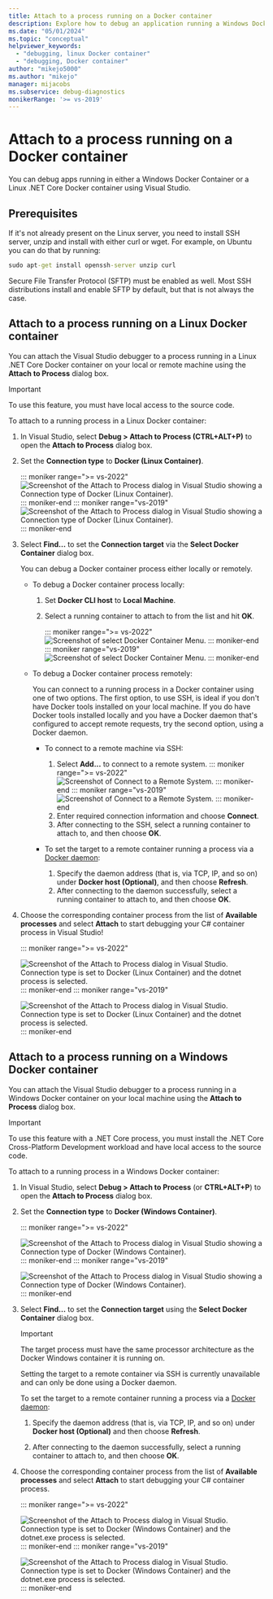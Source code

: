 ```yaml
---
title: Attach to a process running on a Docker container
description: Explore how to debug an application running a Windows Docker container or a Linux .NET Core Docker container by using Visual Studio.
ms.date: "05/01/2024"
ms.topic: "conceptual"
helpviewer_keywords:
  - "debugging, linux Docker container"
  - "debugging, Docker container"
author: "mikejo5000"
ms.author: "mikejo"
manager: mijacobs
ms.subservice: debug-diagnostics
monikerRange: '>= vs-2019'
---
```


# Attach to a process running on a Docker container

You can debug apps running in either a Windows Docker Container or a Linux .NET Core Docker container using Visual Studio.

## Prerequisites

If it's not already present on the Linux server, you need to install SSH server, unzip and install with either curl or wget. For example, on Ubuntu you can do that by running:

```cmd
sudo apt-get install openssh-server unzip curl
```

Secure File Transfer Protocol (SFTP) must be enabled as well. Most SSH distributions install and enable SFTP by default, but that is not always the case.

## Attach to a process running on a Linux Docker container

You can attach the Visual Studio debugger to a process running in a Linux .NET Core Docker container on your local or remote machine using the **Attach to Process** dialog box.

> [!IMPORTANT]
> To use this feature, you must have local access to the source code.

To attach to a running process in a Linux Docker container:

1. In Visual Studio, select **Debug > Attach to Process (CTRL+ALT+P)** to open the **Attach to Process** dialog box.

2. Set the **Connection type** to **Docker (Linux Container)**.

   ::: moniker range=">= vs-2022"
   ![Screenshot of the Attach to Process dialog in Visual Studio showing a Connection type of Docker (Linux Container).](../debugger/media/vs-2022/attach-process-menu.png "Attach_To_Process_Menu")
   ::: moniker-end
   ::: moniker range="vs-2019"
   ![Screenshot of the Attach to Process dialog in Visual Studio showing a Connection type of Docker (Linux Container).](../debugger/media/attach-process-menu.png "Attach_To_Process_Menu")
   ::: moniker-end

3. Select **Find...** to set the **Connection target** via the **Select Docker Container** dialog box.

    You can debug a Docker container process either locally or remotely.

    - To debug a Docker container process locally:

      1. Set **Docker CLI host** to **Local Machine**.
      1. Select a running container to attach to from the list and hit **OK**.

         ::: moniker range=">= vs-2022"
         ![Screenshot of select Docker Container Menu.](../debugger/media/vs-2022/select-docker-container.png "Select_Docker_Container_Menu")
         ::: moniker-end
         ::: moniker range="vs-2019"
         ![Screenshot of select Docker Container Menu.](../debugger/media/select-docker-container.png "Select_Docker_Container_Menu")
         ::: moniker-end

    - To debug a Docker container process remotely:

      You can connect to a running process in a Docker container using one of two options. The first option, to use SSH, is ideal if you don't have Docker tools installed on your local machine. If you do have Docker tools installed locally and you have a Docker daemon that's configured to accept remote requests, try the second option, using a Docker daemon.

      - To connect to a remote machine via SSH:

        1. Select **Add...** to connect to a remote system.
           ::: moniker range=">= vs-2022"
           ![Screenshot of Connect to a Remote System.](../debugger/media/vs-2022/connect-remote-system.png "Connect to a Remote System")
           ::: moniker-end
           ::: moniker range="vs-2019"
           ![Screenshot of Connect to a Remote System.](../debugger/media/connect-remote-system.png "Connect to a Remote System")
           ::: moniker-end
        1. Enter required connection information and choose **Connect**.
        1. After connecting to the SSH, select a running container to attach to, and then choose **OK**.

      - To set the target to a remote container running a process via a [Docker daemon](https://docs.docker.com/engine/reference/commandline/dockerd/):

        1. Specify the daemon address (that is, via TCP, IP, and so on) under **Docker host (Optional)**, and then choose **Refresh**.
        1. After connecting to the daemon successfully, select a running container to attach to, and then choose **OK**.

4. Choose the corresponding container process from the list of **Available processes** and select **Attach** to start debugging your C# container process in Visual Studio!

   ::: moniker range=">= vs-2022"

   ![Screenshot of the Attach to Process dialog in Visual Studio. Connection type is set to Docker (Linux Container) and the dotnet process is selected.](../debugger/media/vs-2022/docker-attach-complete.png "Completed Linux Docker Attach Menu")
   ::: moniker-end
   ::: moniker range="vs-2019"

   ![Screenshot of the Attach to Process dialog in Visual Studio. Connection type is set to Docker (Linux Container) and the dotnet process is selected.](../debugger/media/docker-attach-complete.png "Completed Linux Docker Attach Menu")
   ::: moniker-end

## Attach to a process running on a Windows Docker container

You can attach the Visual Studio debugger to a process running in a Windows Docker container on your local machine using the **Attach to Process** dialog box.

> [!IMPORTANT]
> To use this feature with a .NET Core process, you must install the .NET Core Cross-Platform Development workload and have local access to the source code.

To attach to a running process in a Windows Docker container:

1. In Visual Studio, select **Debug > Attach to Process** (or **CTRL+ALT+P**) to open the **Attach to Process** dialog box.

2. Set the **Connection type** to **Docker (Windows Container)**.

   ::: moniker range=">= vs-2022"

   ![Screenshot of the Attach to Process dialog in Visual Studio showing a Connection type of Docker (Windows Container).](../debugger/media/vs-2022/attach-process-menu-docker-windows.png "Attach_To_Process_Menu")
   ::: moniker-end
   ::: moniker range="vs-2019"

   ![Screenshot of the Attach to Process dialog in Visual Studio showing a Connection type of Docker (Windows Container).](../debugger/media/attach-process-menu-docker-windows.png "Attach_To_Process_Menu")
   ::: moniker-end

3. Select **Find...** to set the **Connection target** using the **Select Docker Container** dialog box.

   > [!IMPORTANT]
   > The target process must have the same processor architecture as the Docker Windows container it is running on.

   Setting the target to a remote container via SSH is currently unavailable and can only be done using a Docker daemon.

   To set the target to a remote container running a process via a [Docker daemon](https://docs.docker.com/engine/reference/commandline/dockerd/):

   1. Specify the daemon address (that is, via TCP, IP, and so on) under **Docker host (Optional)** and then choose **Refresh**.

   1. After connecting to the daemon successfully, select a running container to attach to, and then choose **OK**.

4. Choose the corresponding container process from the list of **Available processes** and select **Attach** to start debugging your C# container process.

   ::: moniker range=">= vs-2022"

   ![Screenshot of the Attach to Process dialog in Visual Studio. Connection type is set to Docker (Windows Container) and the dotnet.exe process is selected.](../debugger/media/vs-2022/docker-attach-complete-windows.png "Completed Windows Docker Attach Menu")
   ::: moniker-end
   ::: moniker range="vs-2019"

   ![Screenshot of the Attach to Process dialog in Visual Studio. Connection type is set to Docker (Windows Container) and the dotnet.exe process is selected.](../debugger/media/docker-attach-complete-windows.png "Completed Windows Docker Attach Menu")
   ::: moniker-end
